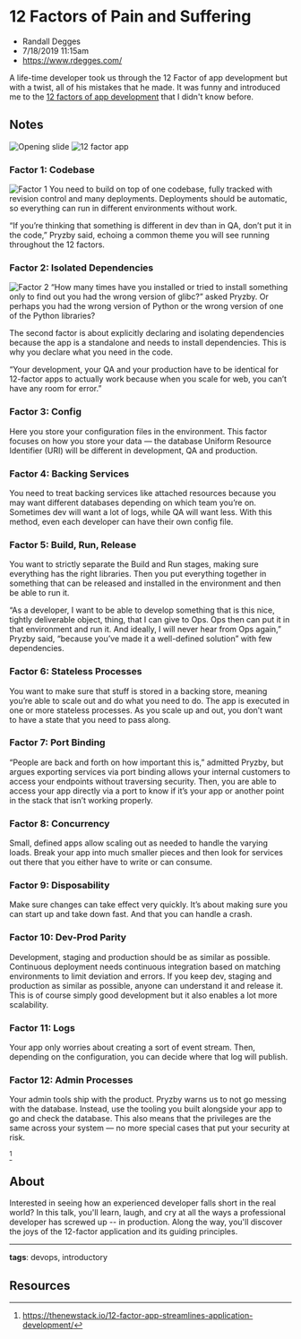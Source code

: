 # 12 Factors of Pain and Suffering

* Randall Degges
* 7/18/2019 11:15am
* https://www.rdegges.com/

<!-- Summary: -->
A life-time developer took us through the 12 Factor of app development but with a twist, all of his mistakes that he made. It was funny and introduced me to the [12 factors of app development](https://thenewstack.io/12-factor-app-streamlines-application-development/) that I didn't know before.

## Notes
![Opening slide](../images/kcdc.7-18-19.11.14.26.jpg)
![12 factor app](../images/kcdc.7-18-19.11.18.43.jpg)
### Factor 1: Codebase
![Factor 1](../images/kcdc.7-18-19.11.19.54.jpg)
You need to build on top of one codebase, fully tracked with revision control and many deployments. Deployments should be automatic, so everything can run in different environments without work.

“If you’re thinking that something is different in dev than in QA, don’t put it in the code,” Pryzby said, echoing a common theme you will see running throughout the 12 factors.

### Factor 2: Isolated Dependencies
![Factor 2](../images/kcdc.7-18-19.11.25.56.jpg)
“How many times have you installed or tried to install something only to find out you had the wrong version of glibc?” asked Pryzby. Or perhaps you had the wrong version of Python or the wrong version of one of the Python libraries?

The second factor is about explicitly declaring and isolating dependencies because the app is a standalone and needs to install dependencies. This is why you declare what you need in the code.

“Your development, your QA and your production have to be identical for 12-factor apps to actually work because when you scale for web, you can’t have any room for error.”

### Factor 3: Config
Here you store your configuration files in the environment. This factor focuses on how you store your data — the database Uniform Resource Identifier (URI) will be different in development, QA and production.

### Factor 4: Backing Services
You need to treat backing services like attached resources because you may want different databases depending on which team you’re on. Sometimes dev will want a lot of logs, while QA will want less. With this method, even each developer can have their own config file.

### Factor 5: Build, Run, Release
You want to strictly separate the Build and Run stages, making sure everything has the right libraries. Then you put everything together in something that can be released and installed in the environment and then be able to run it.

“As a developer, I want to be able to develop something that is this nice, tightly deliverable object, thing, that I can give to Ops. Ops then can put it in that environment and run it. And ideally, I will never hear from Ops again,” Pryzby said, “because you’ve made it a well-defined solution” with few dependencies.

### Factor 6: Stateless Processes
You want to make sure that stuff is stored in a backing store, meaning you’re able to scale out and do what you need to do. The app is executed in one or more stateless processes. As you scale up and out, you don’t want to have a state that you need to pass along.

### Factor 7: Port Binding
“People are back and forth on how important this is,” admitted Pryzby, but argues exporting services via port binding allows your internal customers to access your endpoints without traversing security. Then, you are able to access your app directly via a port to know if it’s your app or another point in the stack that isn’t working properly.

### Factor 8: Concurrency
Small, defined apps allow scaling out as needed to handle the varying loads. Break your app into much smaller pieces and then look for services out there that you either have to write or can consume.

### Factor 9: Disposability
Make sure changes can take effect very quickly. It’s about making sure you can start up and take down fast. And that you can handle a crash.

### Factor 10: Dev-Prod Parity
Development, staging and production should be as similar as possible. Continuous deployment needs continuous integration based on matching environments to limit deviation and errors. If you keep dev, staging and production as similar as possible, anyone can understand it and release it. This is of course simply good development but it also enables a lot more scalability.

### Factor 11: Logs
Your app only worries about creating a sort of event stream. Then, depending on the configuration, you can decide where that log will publish.

### Factor 12: Admin Processes
Your admin tools ship with the product. Pryzby warns us to not go messing with the database. Instead, use the tooling you built alongside your app to go and check the database. This also means that the privileges are the same across your system — no more special cases that put your security at risk.

[^1]

## About
Interested in seeing how an experienced developer falls short in the real world? In this talk, you'll learn, laugh, and cry at all the ways a professional developer has screwed up -- in production. Along the way, you'll discover the joys of the 12-factor application and its guiding principles.

-----------------------
**tags**: devops, introductory

## Resources

<!-- Footnotes -->
[^1]: https://thenewstack.io/12-factor-app-streamlines-application-development/
